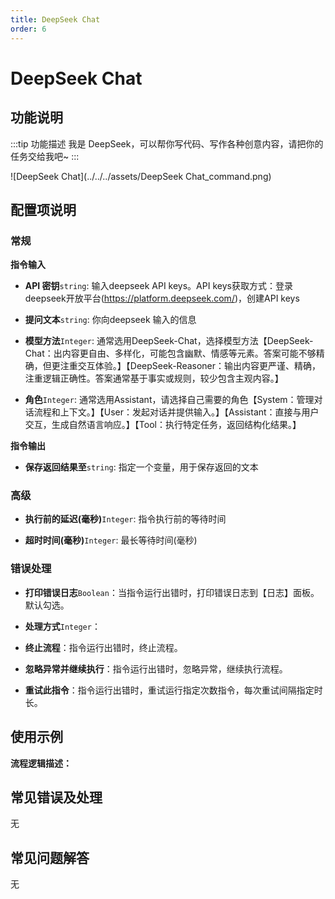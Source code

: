 ```yaml
---
title: DeepSeek Chat
order: 6
---
```


# DeepSeek Chat

## 功能说明

:::tip 功能描述
我是 DeepSeek，可以帮你写代码、写作各种创意内容，请把你的任务交给我吧~
:::

![DeepSeek Chat](../../../assets/DeepSeek Chat_command.png)

## 配置项说明

### 常规

**指令输入**

- **API 密钥**`string`: 输入deepseek API keys。API keys获取方式：登录deepseek开放平台(https://platform.deepseek.com/)，创建API keys

- **提问文本**`string`: 你向deepseek 输入的信息

- **模型方法**`Integer`: 通常选用DeepSeek-Chat，选择模型方法【DeepSeek-Chat：出内容更自由、多样化，可能包含幽默、情感等元素。答案可能不够精确，但更注重交互体验。】【DeepSeek-Reasoner：输出内容更严谨、精确，注重逻辑正确性。答案通常基于事实或规则，较少包含主观内容。】

- **角色**`Integer`: 通常选用Assistant，请选择自己需要的角色【System：管理对话流程和上下文。】【User：发起对话并提供输入。】【Assistant：直接与用户交互，生成自然语言响应。】【Tool：执行特定任务，返回结构化结果。】


**指令输出**

- **保存返回结果至**`string`: 指定一个变量，用于保存返回的文本

### 高级

- **执行前的延迟(毫秒)**`Integer`: 指令执行前的等待时间

- **超时时间(毫秒)**`Integer`: 最长等待时间(毫秒)

### 错误处理

- **打印错误日志**`Boolean`：当指令运行出错时，打印错误日志到【日志】面板。默认勾选。

- **处理方式**`Integer`：

 - **终止流程**：指令运行出错时，终止流程。

 - **忽略异常并继续执行**：指令运行出错时，忽略异常，继续执行流程。

 - **重试此指令**：指令运行出错时，重试运行指定次数指令，每次重试间隔指定时长。

## 使用示例

**流程逻辑描述：** 

## 常见错误及处理

无

## 常见问题解答

无

